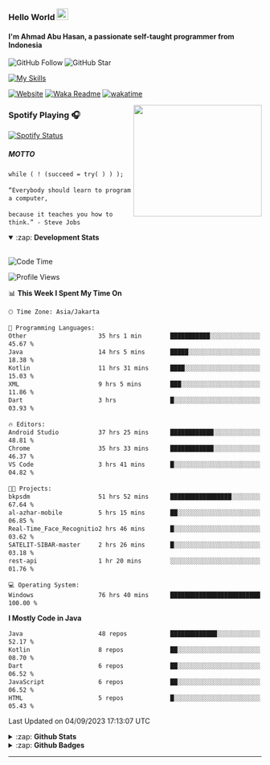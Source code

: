 ### Hello World <img src="https://github.com/eby8zevin/eby8zevin/blob/main/assets/Hi.gif"  width="23" height="23">

#### I'm Ahmad Abu Hasan, a passionate self-taught programmer from Indonesia

![GitHub Follow](https://img.shields.io/github/followers/eby8zevin.svg?style=social&label=Follow)
![GitHub Star](https://img.shields.io/github/stars/eby8zevin?affiliations=OWNER%2CCOLLABORATOR&style=social&label=Star)

[![My Skills](https://skillicons.dev/icons?i=androidstudio,java,kotlin,vscode,dart,flutter,linux)](https://skillicons.dev)

[![Website](https://img.shields.io/website?up_message=online&up_color=61DBFB&down_message=maintenance&down_color=FF0000&url=https%3A%2F%2Fconnect-with-eby.web.app&logo=react)](https://connect-with-eby.web.app)
[![Waka Readme](https://github.com/eby8zevin/eby8zevin/actions/workflows/anmol098.yml/badge.svg)](https://github.com/eby8zevin/eby8zevin/actions/workflows/anmol098.yml)
[![wakatime](https://wakatime.com/badge/user/bbcd646f-1daf-4865-a20e-46d4c803e6f8.svg)](https://wakatime.com/@bbcd646f-1daf-4865-a20e-46d4c803e6f8)

<img src="https://github.com/eby8zevin/eby8zevin/blob/main/assets/Octocat.png" width="255" height="222" align='right'>

### Spotify Playing 🎧

[<img src="https://readme-spotify-status-ahmadabuhasan.vercel.app/api/run-spotify-status" alt="Spotify Status" width="350" />](https://open.spotify.com/user/gr3y7pr12w9ol2dy2ccdb10e7)

##### MOTTO

```
while ( ! (succeed = try( ) ) );

“Everybody should learn to program a computer,

because it teaches you how to think.” - Steve Jobs
```

<details open>
  <summary> :zap: <b>Development Stats</b> </summary>
<br/>

<!--START_SECTION:waka-->
![Code Time](http://img.shields.io/badge/Code%20Time-4%2C063%20hrs%2021%20mins-blue)

![Profile Views](http://img.shields.io/badge/Profile%20Views-146-blue)

📊 **This Week I Spent My Time On** 

```text
🕑︎ Time Zone: Asia/Jakarta

💬 Programming Languages: 
Other                    35 hrs 1 min        ███████████░░░░░░░░░░░░░░   45.67 % 
Java                     14 hrs 5 mins       █████░░░░░░░░░░░░░░░░░░░░   18.38 % 
Kotlin                   11 hrs 31 mins      ████░░░░░░░░░░░░░░░░░░░░░   15.03 % 
XML                      9 hrs 5 mins        ███░░░░░░░░░░░░░░░░░░░░░░   11.86 % 
Dart                     3 hrs               █░░░░░░░░░░░░░░░░░░░░░░░░   03.93 % 

🔥 Editors: 
Android Studio           37 hrs 25 mins      ████████████░░░░░░░░░░░░░   48.81 % 
Chrome                   35 hrs 33 mins      ████████████░░░░░░░░░░░░░   46.37 % 
VS Code                  3 hrs 41 mins       █░░░░░░░░░░░░░░░░░░░░░░░░   04.82 % 

🐱‍💻 Projects: 
bkpsdm                   51 hrs 52 mins      █████████████████░░░░░░░░   67.64 % 
al-azhar-mobile          5 hrs 15 mins       ██░░░░░░░░░░░░░░░░░░░░░░░   06.85 % 
Real-Time_Face_Recognitio2 hrs 46 mins       █░░░░░░░░░░░░░░░░░░░░░░░░   03.62 % 
SATELIT-SIBAR-master     2 hrs 26 mins       █░░░░░░░░░░░░░░░░░░░░░░░░   03.18 % 
rest-api                 1 hr 20 mins        ░░░░░░░░░░░░░░░░░░░░░░░░░   01.76 % 

💻 Operating System: 
Windows                  76 hrs 40 mins      █████████████████████████   100.00 % 
```

**I Mostly Code in Java** 

```text
Java                     48 repos            █████████████░░░░░░░░░░░░   52.17 % 
Kotlin                   8 repos             ██░░░░░░░░░░░░░░░░░░░░░░░   08.70 % 
Dart                     6 repos             ██░░░░░░░░░░░░░░░░░░░░░░░   06.52 % 
JavaScript               6 repos             ██░░░░░░░░░░░░░░░░░░░░░░░   06.52 % 
HTML                     5 repos             █░░░░░░░░░░░░░░░░░░░░░░░░   05.43 % 
```




 Last Updated on 04/09/2023 17:13:07 UTC
<!--END_SECTION:waka-->

</details>

<details>
  <summary> :zap: <b>Github Stats</b> </summary>
<p align="center">:heart:</p>
<p align="center"><a href="https://github.com/eby8zevin">
  <img src="https://github-readme-stats.vercel.app/api?username=eby8zevin&show_icons=true&theme=dark&line_height=20">
  <img src="https://github-readme-stats.vercel.app/api/top-langs/?username=eby8zevin&layout=compact&theme=dark">
</a></p>
<p align="center">
  <a href="https://github.com/eby8zevin">
    <img src="https://github-readme-streak-stats.herokuapp.com/?user=eby8zevin&theme=dark"/>
  </a>
</p>
</details>

<details>
  <summary> :zap: <b>Github Badges</b> </summary>
  <br>
  <a href='https://archiveprogram.github.com/'><img src='https://raw.githubusercontent.com/acervenky/animated-github-badges/master/assets/acbadge.gif' width='40' height='40'></a> 
  <a href='https://docs.github.com/en/developers'><img src='https://raw.githubusercontent.com/acervenky/animated-github-badges/master/assets/devbadge.gif' width='40' height='40'></a> 
  <a href='https://github.com/pricing'><img src='https://raw.githubusercontent.com/acervenky/animated-github-badges/master/assets/pro.gif' width='40' height='40'></a> 
  <a href='https://stars.github.com/'><img src='https://raw.githubusercontent.com/acervenky/animated-github-badges/master/assets/starbadge.gif' width='35' height='35'></a> 
  <a href='https://docs.github.com/en/github/supporting-the-open-source-community-with-github-sponsors'><img src='https://raw.githubusercontent.com/acervenky/animated-github-badges/master/assets/sponsorbadge.gif' width='35' height='35'></a>
</details>

---
